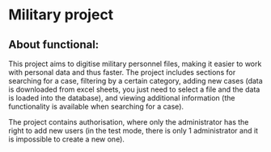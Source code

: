 # Military project
## About functional:
This project aims to digitise military personnel files, making it easier to work with personal data and thus faster. The project includes sections for searching for a case, filtering by a certain category, adding new cases (data is downloaded from excel sheets, you just need to select a file and the data is loaded into the database), and viewing additional information (the functionality is available when searching for a case). 

The project contains authorisation, where only the administrator has the right to add new users (in the test mode, there is only 1 administrator and it is impossible to create a new one).
